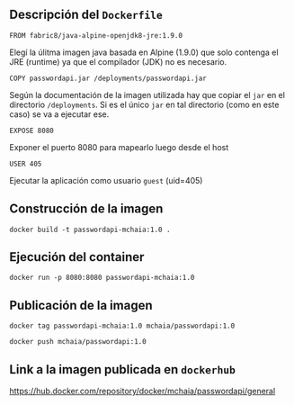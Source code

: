 ## Descripción del `Dockerfile`
    FROM fabric8/java-alpine-openjdk8-jre:1.9.0

Elegí la úlitma imagen java basada en Alpine (1.9.0) que solo contenga el JRE (runtime) ya que el compilador (JDK) no es necesario. 

    COPY passwordapi.jar /deployments/passwordapi.jar

Según la documentación de la imagen utilizada hay que copiar el `jar` en el directorio `/deployments`. Si es el único `jar` en tal directorio (como en este caso) se va a ejecutar ese. 

    EXPOSE 8080

Exponer el puerto 8080 para mapearlo luego desde el host

    USER 405

Ejecutar la aplicación como usuario `guest` (uid=405)

## Construcción de la imagen

    docker build -t passwordapi-mchaia:1.0 .

## Ejecución del container

    docker run -p 8080:8080 passwordapi-mchaia:1.0

## Publicación de la imagen

    docker tag passwordapi-mchaia:1.0 mchaia/passwordapi:1.0
    
    docker push mchaia/passwordapi:1.0

## Link a la imagen publicada en `dockerhub`

https://hub.docker.com/repository/docker/mchaia/passwordapi/general

